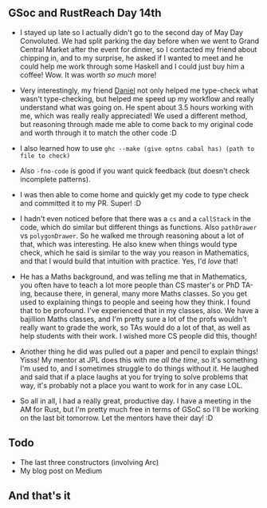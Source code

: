 ## GSoc and RustReach Day 14th

- I stayed up late so I actually didn't go to the second day of May Day Convoluted.
  We had split parking the day before when we went to Grand Central Market after the event for dinner, so
  I contacted my friend about chipping in, and to my surprise, he asked if I wanted to meet and he could
  help me work through some Haskell and I could just buy him a coffee! Wow. It was worth *so much* more!
  
 - Very interestingly, my friend [Daniel](https://github.com/friedbrice) not only helped me type-check
   what wasn't type-checking, but helped me speed up my workflow and really understand what was going on.
   He spent about 3.5 hours working with me, which was really really appreciated!
   We used a different method, but reasoning through made me able to come back to my original code and 
   worth through it to match the other code :D
 - I also learned how to use ```ghc --make (give optns cabal has) (path to file to check)```
 - Also ```-fno-code``` is good if you want quick feedback (but doesn't check incomplete patterns).
   
 - I was then able to come home and quickly get my code to type check and committed it to my PR. Super! :D
 
 - I hadn't even noticed before that there was a ```cs``` and a ```callStack``` in the code, which do similar but different things
   as functions. Also ```pathDrawer``` vs ```polygonDrawer```. So he walked me through reasoning about a lot of that, which was interesting. He also knew when things would type
   check, which he said is similar to the way you reason in Mathematics, and that I would build that intuition with practice.
   Yes, I'd *love* that!
   
 - He has a Maths background, and was telling me that in Mathematics, you often have to teach a lot more people
   than CS master's or PhD TA-ing, because there, in general, many more Maths classes. So you get used to explaining
   things to people and seeing how they think. I found that to be profound. I've experienced that in my classes, also.
   We have a bajillion Maths classes, and I'm pretty sure a lot of the profs wouldn't really want to grade the work, 
   so TAs would do a lot of that, as well as help students with their work. I wished more CS people did this, though!
   
 - Another thing he did was pulled out a paper and pencil to explain things! Yisss! My mentor at JPL does this with me
   *all the time*, so it's something I'm used to, and I sometimes struggle to do things without it. He laughed and said
   that if a place laughs at you for trying to solve problems that way, it's probably not a place you want to work for
   in any case LOL. 
   
 - So all in all, I had a really great, productive day. I have a meeting in the AM for Rust, but I'm pretty much free
   in terms of GSoC so I'll be working on the last bit tomorrow. Let the mentors have their day! :D 
   
## Todo
 - The last three constructors (involving Arc)
 - My blog post on Medium
 
## And that's it
